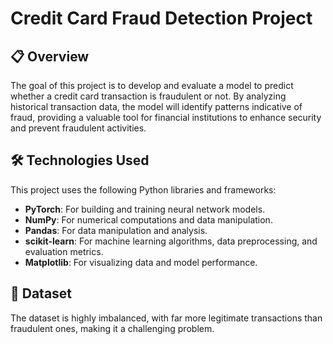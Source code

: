 # Credit Card Fraud Detection Project

## 📋 Overview
The goal of this project is to develop and evaluate a model to predict whether a credit card transaction is fraudulent or not. By analyzing historical transaction data, the model will identify patterns indicative of fraud, providing a valuable tool for financial institutions to enhance security and prevent fraudulent activities.

## 🛠️ Technologies Used
This project uses the following Python libraries and frameworks:
- **PyTorch**: For building and training neural network models.
- **NumPy**: For numerical computations and data manipulation.
- **Pandas**: For data manipulation and analysis.
- **scikit-learn**: For machine learning algorithms, data preprocessing, and evaluation metrics.
- **Matplotlib**: For visualizing data and model performance.

## 🔢 Dataset
The dataset is highly imbalanced, with far more legitimate transactions than fraudulent ones, making it a challenging problem.

